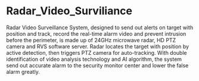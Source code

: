 # Radar_Video_Surviliance
Radar Video Surveillance System, designed to send out alerts on target with position and track, record the real-time alarm video and prevent intrusion before the perimeter, is made up of 24GHz microwave radar, HD PTZ camera and RVS software server. Radar locates the target with position by active detection, then triggers PTZ camera for auto-tracking. With double identification of video analysis technology and AI algorithm, the system send out accurate alarm to the security monitor center and lower the false alarm greatly.
